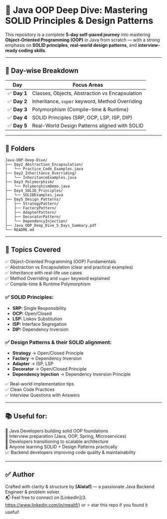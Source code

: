 # 🚀 Java OOP Deep Dive: Mastering SOLID Principles & Design Patterns

This repository is a complete **5-day self-paced journey** into mastering **Object-Oriented Programming (OOP)** in Java from scratch — with a strong emphasis on **SOLID principles**, **real-world design patterns**, and **interview-ready coding skills**.

---

## 📅 Day-wise Breakdown

| Day        | Focus Areas                                              |
|------------|----------------------------------------------------------|
| ✅ **Day 1** | Classes, Objects, Abstraction vs Encapsulation           |
| ✅ **Day 2** | Inheritance, `super` keyword, Method Overriding         |
| ✅ **Day 3** | Polymorphism (Compile-time & Runtime)                   |
| ✅ **Day 4** | SOLID Principles (SRP, OCP, LSP, ISP, DIP)              |
| ✅ **Day 5** | Real-World Design Patterns aligned with SOLID           |

---

## 📁 Folders

```
Java-OOP-Deep-Dive/
├── Day1_Abstraction_Encapsulation/
│   └── Practice_Code_Examples.java
├── Day2_Inheritance_Overriding/
│   └── InheritanceExamples.java
├── Day3_Polymorphism/
│   └── PolymorphismDemo.java
├── Day4_SOLID_Principles/
│   └── SOLIDExamples.java
├── Day5_Design_Patterns/
│   ├── StrategyPattern/
│   ├── FactoryPattern/
│   ├── AdapterPattern/
│   ├── DecoratorPattern/
│   └── DependencyInjection/
├── Java_OOP_Deep_Dive_5_Days_Summary.pdf
└── README.md
```

---

## 🧠 Topics Covered

✅ Object-Oriented Programming (OOP) Fundamentals  
✅ Abstraction vs Encapsulation (clear and practical examples)  
✅ Inheritance with real-life use cases  
✅ Method Overriding and `super` keyword explained  
✅ Compile-time & Runtime Polymorphism  

### ✅ SOLID Principles:
- **SRP:** Single Responsibility  
- **OCP:** Open/Closed  
- **LSP:** Liskov Substitution  
- **ISP:** Interface Segregation  
- **DIP:** Dependency Inversion  

### ✅ Design Patterns & their SOLID alignment:
- **Strategy** → Open/Closed Principle  
- **Factory** → Dependency Inversion  
- **Adapter** → ISP, LSP  
- **Decorator** → Open/Closed Principle  
- **Dependency Injection** → Dependency Inversion Principle  

✅ Real-world implementation tips  
✅ Clean Code Practices  
✅ Interview Questions with Answers  

---

## 📚 Useful for:

🚀 Java Developers building solid OOP foundations  
🎯 Interview preparation (Java, OOP, Spring, Microservices)  
🧱 Developers transitioning to scalable architecture  
📘 Anyone learning SOLID + Design Patterns practically  
📈 Backend developers improving code quality & maintainability  

---

## ✅ Author

Crafted with clarity & structure by **[Alataf]** — a passionate Java Backend Engineer & problem solver.  
📬 Feel free to connect on [LinkedIn](3. https://www.linkedin.com/in/mealtf/) or ⭐ star this repo if you found it useful!

